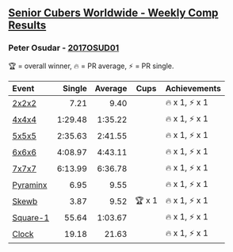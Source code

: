 <style>table {white-space: nowrap;}</style>

## [Senior Cubers Worldwide - Weekly Comp Results](/scw-comp/results/)
### Peter Osudar - [2017OSUD01](https://www.worldcubeassociation.org/persons/2017OSUD01)

<span style="white-space: nowrap;">🏆 = overall winner</span>, <span style="white-space: nowrap;">🔥 = PR average</span>, <span style="white-space: nowrap;">⚡ = PR single</span>.

| Event | Single | Average | Cups | Achievements|
| :-- | --: | --: | :--: | :-- |
| [2x2x2](222.md) | 7.21 | 9.40 |  | 🔥 x 1, ⚡ x 1 |
| [4x4x4](444.md) | 1:29.48 | 1:35.22 |  | 🔥 x 1, ⚡ x 1 |
| [5x5x5](555.md) | 2:35.63 | 2:41.55 |  | 🔥 x 1, ⚡ x 1 |
| [6x6x6](666.md) | 4:08.97 | 4:43.11 |  | 🔥 x 1, ⚡ x 1 |
| [7x7x7](777.md) | 6:13.99 | 6:36.78 |  | 🔥 x 1, ⚡ x 1 |
| [Pyraminx](pyram.md) | 6.95 | 9.55 |  | 🔥 x 1, ⚡ x 1 |
| [Skewb](skewb.md) | 3.87 | 9.52 | 🏆 x 1 | 🔥 x 1, ⚡ x 1 |
| [Square-1](sq1.md) | 55.64 | 1:03.67 |  | 🔥 x 1, ⚡ x 1 |
| [Clock](clock.md) | 19.18 | 21.63 |  | 🔥 x 1, ⚡ x 1 |

<!-- Global site tag (gtag.js) - Google Analytics -->
<script async src="https://www.googletagmanager.com/gtag/js?id=UA-86348435-3"></script>
<script>window.dataLayer = window.dataLayer || []; function gtag() {dataLayer.push(arguments);} gtag('js', new Date()); gtag('config', 'UA-86348435-3');</script>
